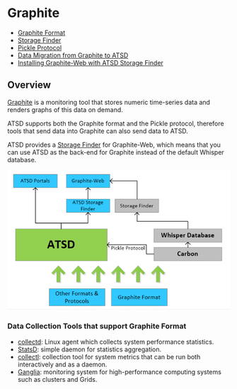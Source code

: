 # Graphite

* [Graphite Format](graphite-format.md)
* [Storage Finder](storage-finder.md)
* [Pickle Protocol](pickle-protocol.md)
* [Data Migration from Graphite to ATSD](data-migration.md)
* [Installing Graphite-Web with ATSD Storage Finder](installation.md)

## Overview

[Graphite](https://graphite.readthedocs.org/en/latest/) is a monitoring tool that stores numeric time-series data and renders graphs of this data on demand.

ATSD supports both the Graphite format and the Pickle protocol, therefore tools that send data into Graphite can also send data to ATSD.

ATSD provides a [Storage Finder](storage-finder.md) for Graphite-Web, which means that you can use ATSD as the back-end for Graphite instead of the default Whisper database.

![](./resources/atsd_protocols_finders3.png)

### Data Collection Tools that support Graphite Format

* [collectd](../collectd/README.md): Linux agent which collects system performance statistics.
* [StatsD](../statsd/README.md): simple daemon for statistics aggregation.
* [collectl](http://collectl.sourceforge.net/): collection tool for system metrics that can be run both interactively and as a daemon.
* [Ganglia](http://ganglia.info/): monitoring system for high-performance computing systems such as clusters and Grids.